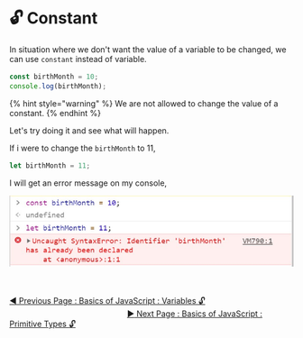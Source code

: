 # :unlock: Constant

In situation where we don't want the value of a variable to be changed, we can use `constant` instead of variable.

```javascript
const birthMonth = 10;
console.log(birthMonth);
```

{% hint style="warning" %}
We are not allowed to change the value of a constant. 
{% endhint %}

Let's try doing it and see what will happen.

If i were to change the `birthMonth` to 11,

```javascript
let birthMonth = 11;
```

I will get an error message on my console, 

![](../.gitbook/assets/gitbook_uncaught_syntaxerror.jpg)
<br><br><br>

[:arrow_backward: Previous Page : Basics of JavaScript : Variables :unlock:](variables.md)  &nbsp;&nbsp;&nbsp;&nbsp;&nbsp;&nbsp;&nbsp;&nbsp;&nbsp;&nbsp;&nbsp;&nbsp;&nbsp;&nbsp;&nbsp;&nbsp;&nbsp;&nbsp;&nbsp;&nbsp;&nbsp;&nbsp;&nbsp;&nbsp;&nbsp;&nbsp;&nbsp;&nbsp;&nbsp;&nbsp;&nbsp;&nbsp;&nbsp;&nbsp;&nbsp;&nbsp;&nbsp;&nbsp;&nbsp;&nbsp;&nbsp;&nbsp;&nbsp;&nbsp;&nbsp;&nbsp;&nbsp;&nbsp;&nbsp;&nbsp;&nbsp;&nbsp;    [:arrow_forward: Next Page : Basics of JavaScript : Primitive Types :unlock:](primitive-types.md)